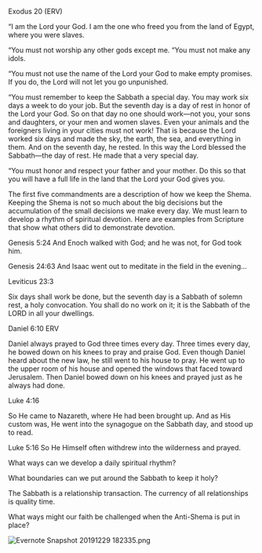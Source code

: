 Exodus 20 (ERV)

“I am the Lord your God. I am the one who freed you from the land of Egypt, where you were slaves.

“You must not worship any other gods except me.
“You must not make any idols.

“You must not use the name of the Lord your God to make empty promises. If you do, the Lord will not let you go unpunished.

“You must remember to keep the Sabbath a special day. You may work six days a week to do your job. But the seventh day is a day of rest in honor of the Lord your God. So on that day no one should work—not you, your sons and daughters, or your men and women slaves. Even your animals and the foreigners living in your cities must not work! That is because the Lord worked six days and made the sky, the earth, the sea, and everything in them. And on the seventh day, he rested. In this way the Lord blessed the Sabbath—the day of rest. He made that a very special day.

“You must honor and respect your father and your mother. Do this so that you will have a full life in the land that the Lord your God gives you.

The first five commandments are a description of how we keep the Shema. Keeping the Shema is not so much about the big decisions but the accumulation of the small decisions we make every day. We must learn to develop a rhythm of spiritual devotion. Here are examples from Scripture that show what others did to demonstrate devotion.

Genesis 5:24
And Enoch walked with God; and he was not, for God took him.

Genesis 24:63
And Isaac went out to meditate in the field in the evening…

Leviticus 23:3

Six days shall work be done, but the seventh day is a Sabbath of solemn rest, a holy convocation. You shall do no work on it; it is the Sabbath of the LORD in all your dwellings.

Daniel 6:10 ERV

Daniel always prayed to God three times every day. Three times every day, he bowed down on his knees to pray and praise God. Even though Daniel heard about the new law, he still went to his house to pray. He went up to the upper room of his house and opened the windows that faced toward Jerusalem. Then Daniel bowed down on his knees and prayed just as he always had done.

Luke 4:16

So He came to Nazareth, where He had been brought up. And as His custom was, He went into the synagogue on the Sabbath day, and stood up to read.

Luke 5:16
So He Himself often withdrew into the wilderness and prayed.

What ways can we develop a daily spiritual rhythm?

What boundaries can we put around the Sabbath to keep it holy?

The Sabbath is a relationship transaction. The currency of all relationships is quality time.

What ways might our faith be challenged when the Anti-Shema is put in place?

![Evernote Snapshot 20191229 182335.png](Evernote%20Snapshot%2020191229%20182335.png)